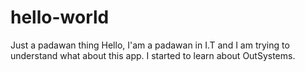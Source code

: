 # hello-world
Just a padawan thing 
Hello, I'am a padawan in I.T and I am trying to understand what about this app.
I started to learn about OutSystems. 
